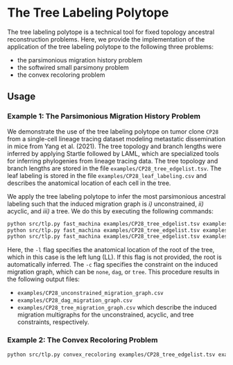 # The Tree Labeling Polytope

The tree labeling polytope is a technical tool for fixed topology 
ancestral reconstruction problems. Here, we provide the implementation
of the application of the tree labeling polytope 
to the following three problems:
- the parsimonious migration history problem
- the softwired small parsimony problem 
- the convex recoloring problem

## Usage

### Example 1: The Parsimonious Migration History Problem

We demonstrate the use of the tree labeling polytope on tumor clone
`CP28` from a single-cell lineage tracing dataset modeling metastatic 
dissemination in mice from Yang et al. (2021). The tree topology
and branch lengths were inferred by applying Startle followed
by LAML, which are specialized tools for inferring phylogenies
from lineage tracing data. The tree topology and branch lengths
are stored in the file `examples/CP28_tree_edgelist.tsv`. The
leaf labeling is stored in the file `examples/CP28_leaf_labeling.csv`
and describes the anatomical location of each cell in the tree.

We apply the tree labeling polytope to infer the most parsimonious 
ancestral labeling such that the induced migration graph is
*i)* unconstrained, *ii)* acyclic, and *iii)* a tree. We do
this by executing the following commands:

```bash
python src/tlp.py fast_machina examples/CP28_tree_edgelist.tsv examples/CP28_leaf_labeling.csv -l LL -c none -o examples/CP28_unconstrained
python src/tlp.py fast_machina examples/CP28_tree_edgelist.tsv examples/CP28_leaf_labeling.csv -l LL -c dag -o examples/CP28_dag
python src/tlp.py fast_machina examples/CP28_tree_edgelist.tsv examples/CP28_leaf_labeling.csv -l LL -c tree -o examples/CP28_tree
```

Here, the `-l` flag specifies the anatomical location of the root of the tree,
which in this case is the left lung (LL). If this flag is not provided, the
root is automatically inferred. The `-c` flag specifies the constraint on the
induced migration graph, which can be `none`, `dag`, or `tree`. This procedure 
results in the following output files:
- `examples/CP28_unconstrained_migration_graph.csv`
- `examples/CP28_dag_migration_graph.csv`
- `examples/CP28_tree_migration_graph.csv`
which describe the induced migration multigraphs for the unconstrained,
acyclic, and tree constraints, respectively.

### Example 2: The Convex Recoloring Problem

```bash
python src/tlp.py convex_recoloring examples/CP28_tree_edgelist.tsv examples/CP28_leaf_labeling.csv -o examples/CP28_convex_recoloring
```
